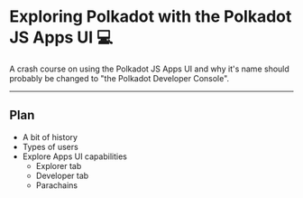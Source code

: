 # Exploring Polkadot with the Polkadot JS Apps UI 💻
    
A crash course on using the Polkadot JS Apps UI and why it's name should probably be changed to "the Polkadot Developer Console".

---

## Plan

* A bit of history
* Types of users
* Explore Apps UI capabilities
    * Explorer tab
    * Developer tab
    * Parachains
